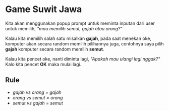 # Game Suwit Jawa

Kita akan menggunakan popup prompt untuk meminta inputan dari user untuk memilih, _"mau memilih semut, gajah atau orang?"_

Kalau kita memilih salah satu misalkan **gajah**, pada saat menekan oke, komputer akan secara random memilih pilihannya juga, contohnya saya pilih **gajah** komputer secara random memilih **semut**.

Kalau kita pencet oke, nanti diminta lagi, _"Apakah mau ulangi lagi nggak?"_ Kalo kita pencet **OK** maka mulai lagi.

## Rule

- _gajah vs orang = gajah_
- _orang vs semut = orang_
- _semut vs gajah = semut_
